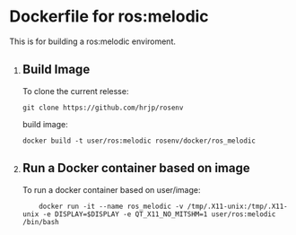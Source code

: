 # Dockerfile for ros:melodic
This is for building a ros:melodic enviroment. 
  
1. ## Build Image
    To clone the current relesse:
    ```bash:bash
    git clone https://github.com/hrjp/rosenv
    ```
    build image:
    ```bash:bash
    docker build -t user/ros:melodic rosenv/docker/ros_melodic
    ```

2. ## Run a Docker container based on image
    To run a docker container based on user/image:
    ```bash:bash
        docker run -it --name ros_melodic -v /tmp/.X11-unix:/tmp/.X11-unix -e DISPLAY=$DISPLAY -e QT_X11_NO_MITSHM=1 user/ros:melodic /bin/bash 
    ```